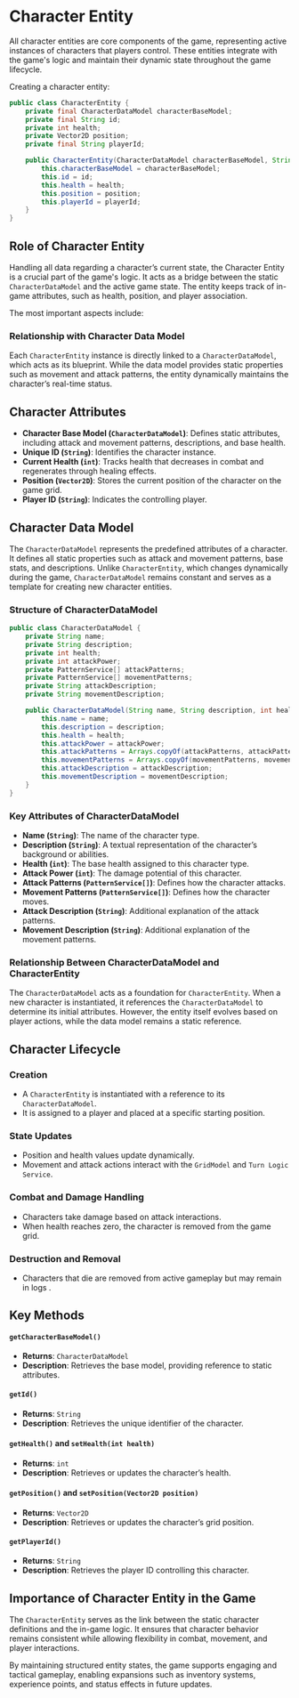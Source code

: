 # Character Entity 

All character entities are core components of the game, representing active instances of characters that players control. These entities integrate with the game's logic and maintain their dynamic state throughout the game lifecycle.

Creating a character entity:
```java
public class CharacterEntity {
    private final CharacterDataModel characterBaseModel;
    private final String id;
    private int health;
    private Vector2D position;
    private final String playerId;

    public CharacterEntity(CharacterDataModel characterBaseModel, String id, int health, Vector2D position, String playerId) {
        this.characterBaseModel = characterBaseModel;
        this.id = id;
        this.health = health;
        this.position = position;
        this.playerId = playerId;
    }
}
```

## Role of Character Entity

Handling all data regarding a character’s current state, the Character Entity is a crucial part of the game's logic. It acts as a bridge between the static `CharacterDataModel` and the active game state. The entity keeps track of in-game attributes, such as health, position, and player association.

The most important aspects include:

### Relationship with Character Data Model
Each `CharacterEntity` instance is directly linked to a `CharacterDataModel`, which acts as its blueprint. While the data model provides static properties such as movement and attack patterns, the entity dynamically maintains the character’s real-time status.

## Character Attributes

- **Character Base Model (`CharacterDataModel`)**: Defines static attributes, including attack and movement patterns, descriptions, and base health.
- **Unique ID (`String`)**: Identifies the character instance.
- **Current Health (`int`)**: Tracks health that decreases in combat and regenerates through healing effects.
- **Position (`Vector2D`)**: Stores the current position of the character on the game grid.
- **Player ID (`String`)**: Indicates the controlling player.

## Character Data Model

The `CharacterDataModel` represents the predefined attributes of a character. It defines all static properties such as attack and movement patterns, base stats, and descriptions. Unlike `CharacterEntity`, which changes dynamically during the game, `CharacterDataModel` remains constant and serves as a template for creating new character entities.

### Structure of CharacterDataModel

```java
public class CharacterDataModel {
    private String name;
    private String description;
    private int health;
    private int attackPower;
    private PatternService[] attackPatterns;
    private PatternService[] movementPatterns;
    private String attackDescription;
    private String movementDescription;

    public CharacterDataModel(String name, String description, int health, int attackPower, PatternService[] attackPatterns, PatternService[] movementPatterns, String attackDescription, String movementDescription) {
        this.name = name;
        this.description = description;
        this.health = health;
        this.attackPower = attackPower;
        this.attackPatterns = Arrays.copyOf(attackPatterns, attackPatterns.length);
        this.movementPatterns = Arrays.copyOf(movementPatterns, movementPatterns.length);
        this.attackDescription = attackDescription;
        this.movementDescription = movementDescription;
    }
}
```

### Key Attributes of CharacterDataModel

- **Name (`String`)**: The name of the character type.
- **Description (`String`)**: A textual representation of the character’s background or abilities.
- **Health (`int`)**: The base health assigned to this character type.
- **Attack Power (`int`)**: The damage potential of this character.
- **Attack Patterns (`PatternService[]`)**: Defines how the character attacks.
- **Movement Patterns (`PatternService[]`)**: Defines how the character moves.
- **Attack Description (`String`)**: Additional explanation of the attack patterns.
- **Movement Description (`String`)**: Additional explanation of the movement patterns.

### Relationship Between CharacterDataModel and CharacterEntity

The `CharacterDataModel` acts as a foundation for `CharacterEntity`. When a new character is instantiated, it references the `CharacterDataModel` to determine its initial attributes. However, the entity itself evolves based on player actions, while the data model remains a static reference.

## Character Lifecycle

### Creation
- A `CharacterEntity` is instantiated with a reference to its `CharacterDataModel`.
- It is assigned to a player and placed at a specific starting position.

### State Updates
- Position and health values update dynamically.
- Movement and attack actions interact with the `GridModel` and `Turn Logic Service`.

### Combat and Damage Handling
- Characters take damage based on attack interactions.
- When health reaches zero, the character is removed from the game grid.

### Destruction and Removal
- Characters that die are removed from active gameplay but may remain in logs .

## Key Methods

#### `getCharacterBaseModel()`
- **Returns**: `CharacterDataModel`
- **Description**: Retrieves the base model, providing reference to static attributes.

#### `getId()`
- **Returns**: `String`
- **Description**: Retrieves the unique identifier of the character.

#### `getHealth()` and `setHealth(int health)`
- **Returns**: `int`
- **Description**: Retrieves or updates the character’s health.

#### `getPosition()` and `setPosition(Vector2D position)`
- **Returns**: `Vector2D`
- **Description**: Retrieves or updates the character’s grid position.

#### `getPlayerId()`
- **Returns**: `String`
- **Description**: Retrieves the player ID controlling this character.

## Importance of Character Entity in the Game
The `CharacterEntity` serves as the link between the static character definitions and the in-game logic. It ensures that character behavior remains consistent while allowing flexibility in combat, movement, and player interactions.

By maintaining structured entity states, the game supports engaging and tactical gameplay, enabling expansions such as inventory systems, experience points, and status effects in future updates.


